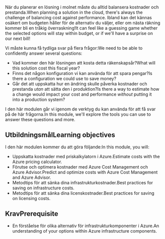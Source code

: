 <span data-ttu-id="d4523-101">När du planerar en lösning i molnet måste du alltid balansera kostnader och prestanda.</span><span class="sxs-lookup"><span data-stu-id="d4523-101">When planning a solution in the cloud, there's always the challenge of balancing cost against performance.</span></span> <span data-ttu-id="d4523-102">Ibland kan det kännas osäkert om budgeten håller för de alternativ du väljer, eller om nästa räkning kommer bli en tråkig överraskning!</span><span class="sxs-lookup"><span data-stu-id="d4523-102">It can feel like a guessing game whether the selected options will stay within budget, or if we'll have a surprise on our next bill!</span></span>

<span data-ttu-id="d4523-103">Vi måste kunna få tydliga svar på flera frågor:</span><span class="sxs-lookup"><span data-stu-id="d4523-103">We need to be able to confidently answer several questions:</span></span>

- <span data-ttu-id="d4523-104">Vad kommer den här lösningen att kosta detta räkenskapsår?</span><span class="sxs-lookup"><span data-stu-id="d4523-104">What will this solution cost this fiscal year?</span></span> 
- <span data-ttu-id="d4523-105">Finns det någon konfiguration vi kan använda för att spara pengar?</span><span class="sxs-lookup"><span data-stu-id="d4523-105">Is there a configuration we could use to save money?</span></span> 
- <span data-ttu-id="d4523-106">Går det att uppskatta hur en ändring skulle påverka kostnader och prestanda _utan_ att sätta den i produktion?</span><span class="sxs-lookup"><span data-stu-id="d4523-106">Is there a way to estimate how a change would impact your cost and performance _without_ putting it into a production system?</span></span>

<span data-ttu-id="d4523-107">I den här modulen går vi igenom de verktyg du kan använda för att få svar på de här frågorna.</span><span class="sxs-lookup"><span data-stu-id="d4523-107">In this module, we'll explore the tools you can use to answer these questions and more.</span></span>

## <a name="learning-objectives"></a><span data-ttu-id="d4523-108">Utbildningsmål</span><span class="sxs-lookup"><span data-stu-id="d4523-108">Learning objectives</span></span>
<span data-ttu-id="d4523-109">I den här modulen kommer du att göra följande:</span><span class="sxs-lookup"><span data-stu-id="d4523-109">In this module, you will:</span></span>

- <span data-ttu-id="d4523-110">Uppskatta kostnader med priskalkylatorn i Azure.</span><span class="sxs-lookup"><span data-stu-id="d4523-110">Estimate costs with the Azure pricing calculator.</span></span>
- <span data-ttu-id="d4523-111">Förutse och optimera kostnader med Azure Cost Management och Azure Advisor.</span><span class="sxs-lookup"><span data-stu-id="d4523-111">Predict and optimize costs with Azure Cost Management and Azure Advisor.</span></span>
- <span data-ttu-id="d4523-112">Metodtips för att sänka dina infrastrukturkostnader.</span><span class="sxs-lookup"><span data-stu-id="d4523-112">Best practices for saving on infrastructure costs.</span></span>
- <span data-ttu-id="d4523-113">Metodtips för att sänka dina licenskostnader.</span><span class="sxs-lookup"><span data-stu-id="d4523-113">Best practices for saving on licensing costs.</span></span>

## <a name="prerequisite"></a><span data-ttu-id="d4523-114">Krav</span><span class="sxs-lookup"><span data-stu-id="d4523-114">Prerequisite</span></span> 
- <span data-ttu-id="d4523-115">En förståelse för olika alternativ för infrastrukturkomponenter i Azure.</span><span class="sxs-lookup"><span data-stu-id="d4523-115">An understanding of your options within Azure infrastructure components.</span></span> 
